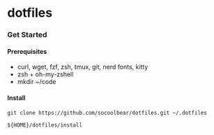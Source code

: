 # dotfiles

### Get Started
#### Prerequisites
- curl, wget, fzf, zsh, tmux, git, nerd fonts, kitty
- zsh + oh-my-zshell
- mkdir ~/code
  
#### Install
```shell
git clone https://github.com/socoolbear/dotfiles.git ~/.dotfiles

${HOME}/dotfiles/install